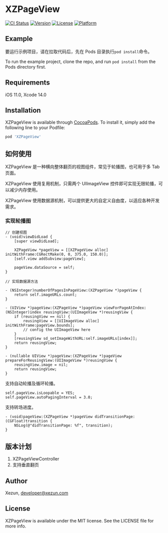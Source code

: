 # XZPageView

[![CI Status](https://img.shields.io/badge/Build-pass-brightgreen.svg)](https://cocoapods.org/pods/XZPageView)
[![Version](https://img.shields.io/cocoapods/v/XZPageView.svg?style=flat)](https://cocoapods.org/pods/XZPageView)
[![License](https://img.shields.io/cocoapods/l/XZPageView.svg?style=flat)](https://cocoapods.org/pods/XZPageView)
[![Platform](https://img.shields.io/cocoapods/p/XZPageView.svg?style=flat)](https://cocoapods.org/pods/XZPageView)

## Example

要运行示例项目，请在拉取代码后，先在 Pods 目录执行`pod install`命令。

To run the example project, clone the repo, and run `pod install` from the Pods directory first.

## Requirements

iOS 11.0, Xcode 14.0

## Installation

XZPageView is available through [CocoaPods](https://cocoapods.org). To install it, simply add the following line to your Podfile:

```ruby
pod 'XZPageView'
```

## 如何使用

XZPageView 是一种横向整体翻页的视图组件，常见于轮播图，也可用于多 Tab 页面。

XZPageView 使用复用机制，只需两个 UIImageView 控件即可实现无限轮播，可以减少内存使用。

XZPageView 使用数据源机制，可以提供更大的自定义自由度，以适应各种开发需求。

### 实现轮播图

```objc
// 创建视图
- (void)viewDidLoad {
    [super viewDidLoad];

    XZPageView *pageView = [[XZPageView alloc] initWithFrame:CGRectMake(0, 0, 375.0, 150.0)];
    [self.view addSubview:pageView];
    
    pageView.dataSource = self;
}

// 实现数据源方法

- (NSInteger)numberOfPagesInPageView:(XZPageView *)pageView {
    return self.imageURLs.count;
}

- (UIView *)pageView:(XZPageView *)pageView viewForPageAtIndex:(NSInteger)index reusingView:(UIImageView *)reusingView {
    if (reusingView == nil) {
        reusingView = [[UIImageView alloc] initWithFrame:pageView.bounds];
        // config the UIImageView here
    }
    [reusingView sd_setImageWithURL:self.imageURLs[index]];
    return reusingView;
}

- (nullable UIView *)pageView:(XZPageView *)pageView prepareForReusingView:(UIImageView *)reusingView {
    reusingView.image = nil; 
    return reusingView;
}

```

支持自动轮播及循环轮播。

```objc
self.pageView.isLoopable = YES;
self.pageView.autoPagingInterval = 3.0;
```

支持转场进度。

```objc
- (void)pageView:(XZPageView *)pageView didTransitionPage:(CGFloat)transition {
    NSLog(@"didTransitionPage: %f", transition);
}
```

## 版本计划

1. XZPageViewController
2. 支持垂直翻页

## Author

Xezun, developer@xezun.com

## License

XZPageView is available under the MIT license. See the LICENSE file for more info.
